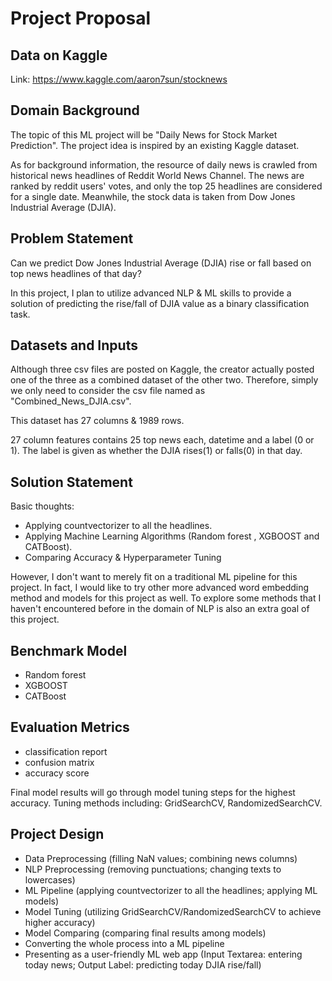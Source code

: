 # Project Proposal 

## Data on Kaggle

Link: https://www.kaggle.com/aaron7sun/stocknews

## Domain Background

The topic of this ML project will be "Daily News for Stock Market Prediction". The project idea is inspired by an existing Kaggle dataset. 

As for background information, the resource of daily news is crawled from historical news headlines of Reddit World News Channel. The news are ranked by reddit users' votes, and only the top 25 headlines are considered for a single date. Meanwhile, the stock data is taken from Dow Jones Industrial Average (DJIA).

## Problem Statement 

Can we predict Dow Jones Industrial Average (DJIA) rise or fall based on top news headlines of that day? 

In this project, I plan to utilize advanced NLP & ML skills to provide a solution of predicting the rise/fall of DJIA value as a binary classification task.

## Datasets and Inputs 

Although three csv files are posted on Kaggle, the creator actually posted one of the three as a combined dataset of the other two. Therefore, simply we only need to consider the csv file named as "Combined_News_DJIA.csv". 

This dataset has 27 columns & 1989 rows. 

27 column features contains 25 top news each, datetime and a label (0 or 1). The label is given as whether the DJIA rises(1) or falls(0) in that day. 

## Solution Statement

Basic thoughts:
- Applying countvectorizer to all the headlines.
- Applying Machine Learning Algorithms (Random forest , XGBOOST and CATBoost). 
- Comparing Accuracy & Hyperparameter Tuning 

However, I don't want to merely fit on a traditional ML pipeline for this project. In fact, I would like to try other more advanced word embedding method and models for this project as well. To explore some methods that I haven't encountered before in the domain of NLP is also an extra goal of this project. 

## Benchmark Model

- Random forest
- XGBOOST
- CATBoost

## Evaluation Metrics

- classification report
- confusion matrix
- accuracy score 

Final model results will go through model tuning steps for the highest accuracy. Tuning methods including: GridSearchCV, RandomizedSearchCV.

## Project Design

- Data Preprocessing (filling NaN values; combining news columns)
- NLP Preprocessing (removing punctuations; changing texts to lowercases)
- ML Pipeline (applying countvectorizer to all the headlines; applying ML models)
- Model Tuning (utilizing GridSearchCV/RandomizedSearchCV to achieve higher accuracy)
- Model Comparing (comparing final results among models)
- Converting the whole process into a ML pipeline 
- Presenting as a user-friendly ML web app (Input Textarea: entering today news; Output Label: predicting today DJIA rise/fall)

